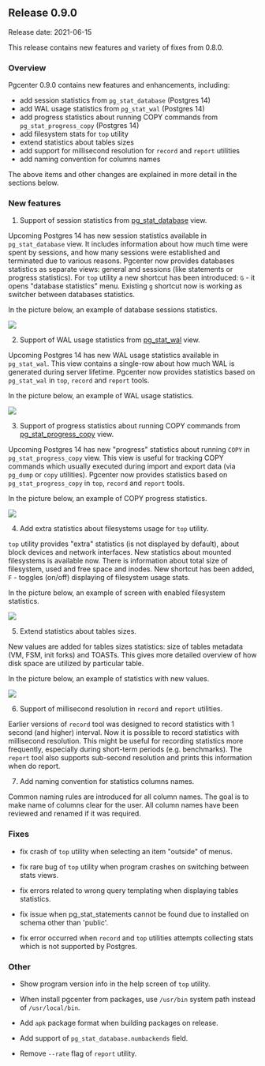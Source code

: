 ## Release 0.9.0

Release date: 2021-06-15

This release contains new features and variety of fixes from 0.8.0.

### Overview

Pgcenter 0.9.0 contains new features and enhancements, including:
- add session statistics from `pg_stat_database` (Postgres 14)
- add WAL usage statistics from `pg_stat_wal` (Postgres 14)
- add progress statistics about running COPY commands from `pg_stat_progress_copy` (Postgres 14)
- add filesystem stats for `top` utility
- extend statistics about tables sizes
- add support for millisecond resolution for `record` and `report` utilities
- add naming convention for columns names

The above items and other changes are explained in more detail in the sections below.

### New features

1. Support of session statistics from [pg_stat_database](https://www.postgresql.org/docs/devel/monitoring-stats.html#MONITORING-PG-STAT-DATABASE-VIEW) view.

Upcoming Postgres 14 has new session statistics available in `pg_stat_database` view. It includes information about how 
much time were spent by sessions, and how many sessions were established and terminated due to various reasons.
Pgcenter now provides databases statistics as separate views: general and sessions (like statements or progress statistics).
For `top` utility a new shortcut has been introduced: `G` - it opens "database statistics" menu. Existing `g` shortcut now is
working as switcher between databases statistics.

In the picture below, an example of database sessions statistics.

![](https://drive.google.com/uc?export=view&id=14dKVMOLSMatotNINCbO8-hVcox-pnWVR)

2. Support of WAL usage statistics from [pg_stat_wal](https://www.postgresql.org/docs/devel/monitoring-stats.html#MONITORING-PG-STAT-WAL-VIEW) view.

Upcoming Postgres 14 has new WAL usage statistics available in `pg_stat_wal`. This view contains a single-row about how much WAL
is generated during server lifetime. Pgcenter now provides statistics based on `pg_stat_wal` in `top`, `record` and `report` tools.

In the picture below, an example of WAL usage statistics.

![](https://drive.google.com/uc?export=view&id=17Yxmq35fh7fmhy5dtYsHG4M7LHief2W-)

3. Support of progress statistics about running COPY commands from [pg_stat_progress_copy](https://www.postgresql.org/docs/devel/progress-reporting.html#COPY-PROGRESS-REPORTING) view.

Upcoming Postgres 14 has new "progress" statistics about running `COPY` in `pg_stat_progress_copy` view. This view is useful for
tracking COPY commands which usually executed during import and export data (via `pg_dump` or `copy` utilities). Pgcenter now
provides statistics based on `pg_stat_progress_copy` in `top`, `record` and `report` tools.

In the picture below, an example of COPY progress statistics.

![](https://drive.google.com/uc?export=view&id=1djbdidLR_0W1g4KSdc8maXkIjw0mbxLT)

4. Add extra statistics about filesystems usage for `top` utility.

`top` utility provides "extra" statistics (is not displayed by default), about block devices and network interfaces. New statistics
about mounted filesystems is available now. There is information about total size of filesystem, used and free space and inodes.
New shortcut has been added, `F` - toggles (on/off) displaying of filesystem usage stats.

In the picture below, an example of screen with enabled filesystem statistics.

![](https://drive.google.com/uc?export=view&id=1ORGBTNklCVidgsozLg6dExHGqalqul-F)

5. Extend statistics about tables sizes.
   
New values are added for tables sizes statistics: size of tables metadata (VM, FSM, init forks) and TOASTs. This gives more
detailed overview of how disk space are utilized by particular table.

In the picture below, an example of statistics with new values.

![](https://drive.google.com/uc?export=view&id=1Nx5Dp4nahOuSqVeSX8ySU7IFyE7PKOVT)

6. Support of millisecond resolution in `record` and `report` utilities.

Earlier versions of `record` tool was designed to record statistics with 1 second (and higher) interval. Now it is possible
to record statistics with millisecond resolution. This might be useful for recording statistics more frequently, especially
during short-term periods (e.g. benchmarks). The `report` tool also supports sub-second resolution and prints this information
when do report.

7. Add naming convention for statistics columns names.

Common naming rules are introduced for all column names. The goal is to make name of columns clear for the user. All column
names have been reviewed and renamed if it was required. 

### Fixes
- fix crash of `top` utility when selecting an item "outside" of menus.

- fix rare bug of `top` utility when program crashes on switching between stats views.

- fix errors related to wrong query templating when displaying tables statistics.

- fix issue when pg_stat_statements cannot be found due to installed on schema other than 'public'.

- fix error occurred when `record` and `top` utilities attempts collecting stats which is not supported by Postgres.

### Other
- Show program version info in the help screen of `top` utility.

- When install pgcenter from packages, use `/usr/bin` system path instead of `/usr/local/bin`.

- Add `apk` package format when building packages on release.

- Add support of `pg_stat_database.numbackends` field.

- Remove `--rate` flag of `report` utility.